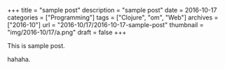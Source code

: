 +++
title = "sample post"
description = "sample post"
date = 2016-10-17
categories = ["Programming"]
tags = ["Clojure", "om", "Web"]
archives = ["2016-10"]
url = "2016-10/17/2016-10-17-sample-post"
thumbnail = "img/2016-10/17/a.png"
draft = false
+++

This is sample post.

<!--more-->

hahaha.


